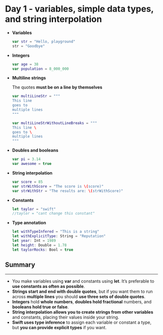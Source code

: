 # Day 1 - variables, simple data types, and string interpolation

- **Variables**

    ```swift
    var str = "Hello, playground"
    str = "Goodbye"
    ```

- **Integers**

    ```swift
    var age = 38
    var population = 8_000_000
    ```

- **Multiline strings**

    The quotes **must be on a line by themselves**

    ```swift
    var multiLineStr = """
    This line
    goes to
    multiple lines
    """

    var multiLineStrWithoutLineBreaks = """
    This line \
    goes to \
    multiple lines
    """
    ```

- **Doubles and booleans**

    ```swift
    var pi = 3.14
    var awesome = true
    ```

- **String interpolation**

    ```swift
    var score = 85
    var strWithScore = "The score is \(score)"
    var strWithStr = "The results are: \(strWithScore)"
    ```

- **Constants**

    ```swift
    let taylor = "swift"
    //taylor = "cant change this constant"
    ```

- **Type annotation**

    ```swift
    let withTypeInfered = "This is a string"
    let withExplicitType: String = "Reputation"
    let year: Int = 1989
    let height: Double = 1.78
    let taylorRocks: Bool = true
    ```

## Summary

---

- You make variables using **var** and constants using **let**. It’s preferable to **use constants as often as possible**.
- **Strings start and end with double quotes**, but if you want them to run across **multiple lines** you should **use three sets of double quotes**.
- **Integers** hold **whole numbers**, **doubles hold fractional** numbers, and **booleans hold true or false**.
- **String interpolation allows you to create strings from other variables** and constants, placing their values inside your string.
- **Swift uses type inference** to assign each variable or constant a type, but **you can provide explicit types** if you want.